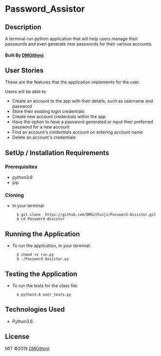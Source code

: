 # Password_Assistor

## Description
A terminal run python application that will help users manage their passwords and even generate new passwords for their various accounts.

#### Built By [DMGithinji](https://github.com/DMGithinji/)


## User Stories
These are the features that the application implements for the user.

Users will be able to:
* Create an account to the app with their details, such as username and password
* Store their existing login credentials
* Create new account credentials within the app
* Have the option to have a password generated or input their preferred password for a new account
* Find an account's credentials account on entering account name
* Delete an account's credentials

## SetUp / Installation Requirements
### Prerequisites
* python3.6
* pip


### Cloning
* In your terminal:
        
        $ git clone  https://github.com/DMGithinji/Password-Assistor.git
        $ cd Password-Assistor

## Running the Application
* To run the application, in your terminal:

        $ chmod +x run.py
        $ ./Password_Assistor.py
        
## Testing the Application
* To run the tests for the class file:

        $ python3.6 user_tests.py
        
## Technologies Used
* Python3.6

## License
MIT &copy;2019 [DMGithinji](https://github.com/DMGithinji/Password-Assistor/blob/master/LICENSE)
